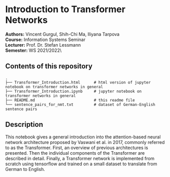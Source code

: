 # Introduction to Transformer Networks

__Authors:__ Vincent Gurgul, Shih-Chi Ma, Iliyana Tarpova\
__Course:__ Information Systems Seminar\
__Lecturer:__ Prof. Dr. Stefan Lessmann\
__Semester:__ WS 2021/2022\

## Contents of this repository

```
.
├── Transformer_Introduction.html      # html version of jupyter notebook on transformer networks in general
├── Transformer_Introduction.ipynb     # jupyter notebook on transformer networks in general
├── README.md                          # this readme file
└── sentence_pairs_for_nmt.txt         # dataset of German-English sentence pairs
```

## Description

This notebook gives a general introduction into the attention-based neural network architecture proposed by Vaswani et al. in 2017, commonly referred to as the Transformer. First, an overview of previous architectures is presented. Then the individual components of the Transformer are described in detail. Finally, a Transformer network is implemented from scratch using tensorflow and trained on a small dataset to translate from German to English.
